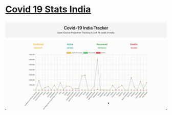 # [Covid 19 Stats India](https://thatbeautifuldream.github.io/covid19stats/)

![working prototype](https://github.com/thatbeautifuldream/covid19stats/blob/main/prototype.gif)
